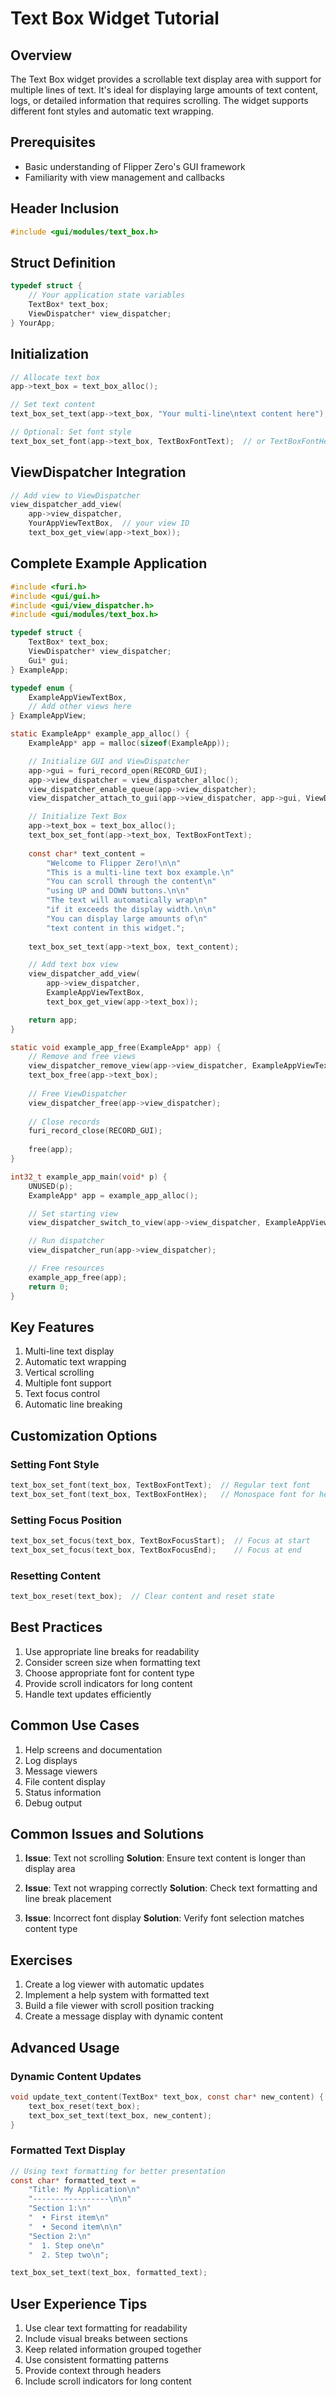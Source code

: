 # Text Box Widget Tutorial

## Overview
The Text Box widget provides a scrollable text display area with support for multiple lines of text. It's ideal for displaying large amounts of text content, logs, or detailed information that requires scrolling. The widget supports different font styles and automatic text wrapping.

## Prerequisites
- Basic understanding of Flipper Zero's GUI framework
- Familiarity with view management and callbacks

## Header Inclusion
```c
#include <gui/modules/text_box.h>
```

## Struct Definition
```c
typedef struct {
    // Your application state variables
    TextBox* text_box;
    ViewDispatcher* view_dispatcher;
} YourApp;
```

## Initialization
```c
// Allocate text box
app->text_box = text_box_alloc();

// Set text content
text_box_set_text(app->text_box, "Your multi-line\ntext content here");

// Optional: Set font style
text_box_set_font(app->text_box, TextBoxFontText);  // or TextBoxFontHex
```

## ViewDispatcher Integration
```c
// Add view to ViewDispatcher
view_dispatcher_add_view(
    app->view_dispatcher,
    YourAppViewTextBox,  // your view ID
    text_box_get_view(app->text_box));
```

## Complete Example Application
```c
#include <furi.h>
#include <gui/gui.h>
#include <gui/view_dispatcher.h>
#include <gui/modules/text_box.h>

typedef struct {
    TextBox* text_box;
    ViewDispatcher* view_dispatcher;
    Gui* gui;
} ExampleApp;

typedef enum {
    ExampleAppViewTextBox,
    // Add other views here
} ExampleAppView;

static ExampleApp* example_app_alloc() {
    ExampleApp* app = malloc(sizeof(ExampleApp));

    // Initialize GUI and ViewDispatcher
    app->gui = furi_record_open(RECORD_GUI);
    app->view_dispatcher = view_dispatcher_alloc();
    view_dispatcher_enable_queue(app->view_dispatcher);
    view_dispatcher_attach_to_gui(app->view_dispatcher, app->gui, ViewDispatcherTypeFullscreen);

    // Initialize Text Box
    app->text_box = text_box_alloc();
    text_box_set_font(app->text_box, TextBoxFontText);
    
    const char* text_content = 
        "Welcome to Flipper Zero!\n\n"
        "This is a multi-line text box example.\n"
        "You can scroll through the content\n"
        "using UP and DOWN buttons.\n\n"
        "The text will automatically wrap\n"
        "if it exceeds the display width.\n\n"
        "You can display large amounts of\n"
        "text content in this widget.";
    
    text_box_set_text(app->text_box, text_content);

    // Add text box view
    view_dispatcher_add_view(
        app->view_dispatcher,
        ExampleAppViewTextBox,
        text_box_get_view(app->text_box));

    return app;
}

static void example_app_free(ExampleApp* app) {
    // Remove and free views
    view_dispatcher_remove_view(app->view_dispatcher, ExampleAppViewTextBox);
    text_box_free(app->text_box);
    
    // Free ViewDispatcher
    view_dispatcher_free(app->view_dispatcher);
    
    // Close records
    furi_record_close(RECORD_GUI);
    
    free(app);
}

int32_t example_app_main(void* p) {
    UNUSED(p);
    ExampleApp* app = example_app_alloc();

    // Set starting view
    view_dispatcher_switch_to_view(app->view_dispatcher, ExampleAppViewTextBox);

    // Run dispatcher
    view_dispatcher_run(app->view_dispatcher);

    // Free resources
    example_app_free(app);
    return 0;
}
```

## Key Features
1. Multi-line text display
2. Automatic text wrapping
3. Vertical scrolling
4. Multiple font support
5. Text focus control
6. Automatic line breaking

## Customization Options
### Setting Font Style
```c
text_box_set_font(text_box, TextBoxFontText);  // Regular text font
text_box_set_font(text_box, TextBoxFontHex);   // Monospace font for hex display
```

### Setting Focus Position
```c
text_box_set_focus(text_box, TextBoxFocusStart);  // Focus at start
text_box_set_focus(text_box, TextBoxFocusEnd);    // Focus at end
```

### Resetting Content
```c
text_box_reset(text_box);  // Clear content and reset state
```

## Best Practices
1. Use appropriate line breaks for readability
2. Consider screen size when formatting text
3. Choose appropriate font for content type
4. Provide scroll indicators for long content
5. Handle text updates efficiently

## Common Use Cases
1. Help screens and documentation
2. Log displays
3. Message viewers
4. File content display
5. Status information
6. Debug output

## Common Issues and Solutions
1. **Issue**: Text not scrolling
   **Solution**: Ensure text content is longer than display area

2. **Issue**: Text not wrapping correctly
   **Solution**: Check text formatting and line break placement

3. **Issue**: Incorrect font display
   **Solution**: Verify font selection matches content type

## Exercises
1. Create a log viewer with automatic updates
2. Implement a help system with formatted text
3. Build a file viewer with scroll position tracking
4. Create a message display with dynamic content

## Advanced Usage
### Dynamic Content Updates
```c
void update_text_content(TextBox* text_box, const char* new_content) {
    text_box_reset(text_box);
    text_box_set_text(text_box, new_content);
}
```

### Formatted Text Display
```c
// Using text formatting for better presentation
const char* formatted_text =
    "Title: My Application\n"
    "-----------------\n\n"
    "Section 1:\n"
    "  • First item\n"
    "  • Second item\n\n"
    "Section 2:\n"
    "  1. Step one\n"
    "  2. Step two\n";

text_box_set_text(text_box, formatted_text);
```

## User Experience Tips
1. Use clear text formatting for readability
2. Include visual breaks between sections
3. Keep related information grouped together
4. Use consistent formatting patterns
5. Provide context through headers
6. Include scroll indicators for long content
